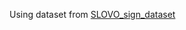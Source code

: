 Using dataset from [SLOVO_sign_dataset](https://github.com/HitchSavan/SLOVO_sign_dataset/tree/only_static_symbols)
